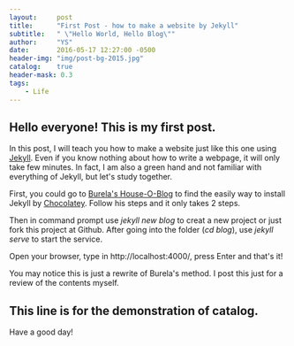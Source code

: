 ```yaml
---
layout:     post
title:      "First Post - how to make a website by Jekyll"
subtitle:   " \"Hello World, Hello Blog\""
author:     "YS"
date:       2016-05-17 12:27:00 -0500
header-img: "img/post-bg-2015.jpg"
catalog:    true
header-mask: 0.3
tags:
    - Life
---
```


## Hello everyone! This is my first post.

In this post, I will teach you how to make a website just like this one using [Jekyll](https://jekyllrb.com).
Even if you know nothing about how to write a webpage, it will only take few minutes.
In fact, I am also a green hand and not familiar with everything of Jekyll, but let's study together.

First, you could go to [Burela's House-O-Blog](https://davidburela.wordpress.com/2015/11/28/easily-install-jekyll-on-windows-with-3-command-prompt-entries-and-chocolatey/)
to find the easily way to install Jekyll by [Chocolatey](https://chocolatey.org/).
Follow his steps and it only takes 2 steps.

Then in command prompt use *jekyll new blog* to creat a new project or just fork this project at Github. After going into the folder (*cd blog*), use *jekyll serve* to start the service.

Open your browser, type in http://localhost:4000/, press Enter and that's it!

You may notice this is just a rewrite of Burela's method. I post this just for a review of the contents myself.

## This line is for the demonstration of catalog.

Have a good day!